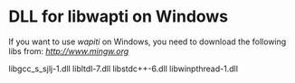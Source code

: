 
# DLL for libwapti on Windows

If you want to use _wapiti_ on Windows, you need to download the following libs from: _http://www.mingw.org_

libgcc_s_sjlj-1.dll
libltdl-7.dll
libstdc++-6.dll
libwinpthread-1.dll
